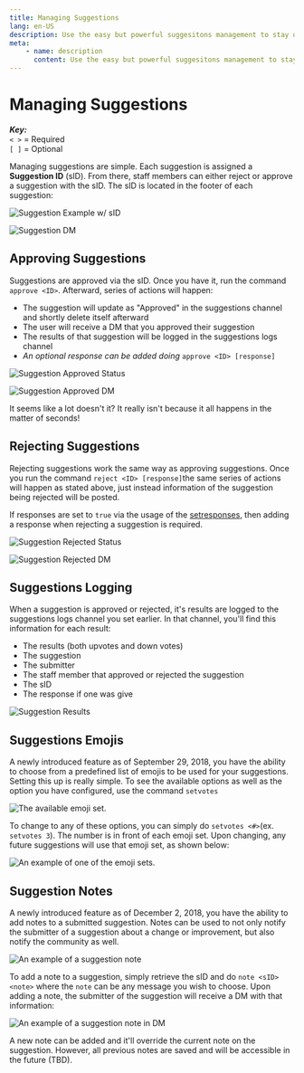 ```yaml
---
title: Managing Suggestions
lang: en-US
description: Use the easy but powerful suggesitons management to stay organized in your Discord.
meta:
    - name: description
      content: Use the easy but powerful suggesitons management to stay organized in your Discord.
---
```


# Managing Suggestions

_**Key:**_  
`< >` = Required  
`[ ]` = Optional

Managing suggestions are simple. Each suggestion is assigned a **Suggestion ID** \(sID\). From there, staff members can either reject or approve a suggestion with the sID. The sID is located in the footer of each suggestion: 

![Suggestion Example w/ sID](/images/DXjJkPA.png)

![Suggestion DM](/images/ItyPiS9.png)

## Approving Suggestions

Suggestions are approved via the sID. Once you have it, run the command `approve <ID>`. Afterward, series of actions will happen:

* The suggestion will update as "Approved" in the suggestions channel and shortly delete itself afterward
* The user will receive a DM that you approved their suggestion
* The results of that suggestion will be logged in the suggestions logs channel
* _An optional response can be added doing_ `approve <ID> [response]`

![Suggestion Approved Status](/images/X06AWl6.png)

![Suggestion Approved DM](/images/2H0C5DM.png)

It seems like a lot doesn't it? It really isn't because it all happens in the matter of seconds!

## Rejecting Suggestions

Rejecting suggestions work the same way as approving suggestions. Once you run the command `reject <ID> [response]`the same series of actions will happen as stated above, just instead information of the suggestion being rejected will be posted.

If responses are set to `true` via the usage of the [setresponses](commands.md#set-responses-command), then adding a response when rejecting a suggestion is required.

![Suggestion Rejected Status](/images/BZCRVps.png)

![Suggestion Rejected DM](/images/maFdPG9.png)

## Suggestions Logging

When a suggestion is approved or rejected, it's results are logged to the suggestions logs channel you set earlier. In that channel, you'll find this information for each result:

* The results \(both upvotes and down votes\)
* The suggestion
* The submitter
* The staff member that approved or rejected the suggestion
* The sID
* The response if one was give

![Suggestion Results](/images/X06AWl6.png)

## Suggestions Emojis

A newly introduced feature as of September 29, 2018, you have the ability to choose from a predefined list of emojis to be used for your suggestions. Setting this up is really simple. To see the available options as well as the option you have configured,  use the command `setvotes`

![The available emoji set.](/images/hb0lqes.png)

To change to any of these options, you can simply do `setvotes <#>`\(ex. `setvotes 3`\). The number is in front of each emoji set. Upon changing, any future suggestions will use that emoji set, as shown below:

![An example of one of the emoji sets.](/images/XfnmYyX.png)

## Suggestion Notes

A newly introduced feature as of December 2, 2018, you have the ability to add notes to a submitted suggestion. Notes can be used to not only notify the submitter of a suggestion about a change or improvement, but also notify the community as well.

![An example of a suggestion note](/images/iWsmKzx.png)

To add a note to a suggestion, simply retrieve the sID and do `note <sID> <note>` where the `note` can be any message you wish to choose. Upon adding a note, the submitter of the suggestion will receive a DM with that information:

![An example of a suggestion note in DM](/images/cGoggOj.png)

A new note can be added and it'll override the current note on the suggestion. However, all previous notes are saved and will be accessible in the future (TBD).